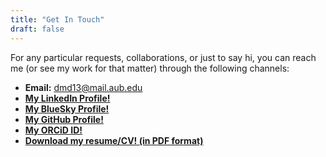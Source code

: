 ```yaml
---
title: "Get In Touch"
draft: false
---
```


For any particular requests, collaborations, or just to say hi, you can reach me (or see my work for that matter) through the following channels:

* **Email:** [dmd13@mail.aub.edu](mailto:dmd13@mail.aub.edu)
* **[My LinkedIn Profile!](https://www.linkedin.com/in/daniel-dia07/)**
* **[My BlueSky Profile!](https://bsky.app/profile/danieldia.bsky.social)**
* **[My GitHub Profile!](https://github.com/danieldia-dev/)**
* **[My ORCiD ID!](https://orcid.org/0009-0003-3301-4302)**
* **[Download my resume/CV! (in PDF format)](https://drive.google.com/drive/folders/1IXYGA7nZHopz9cgwhyQ_pbf08a2veHGu?usp=sharing)**
